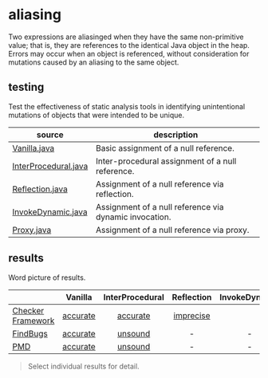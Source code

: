 # aliasing
Two expressions are aliasinged when they have the same non-primitive value; that is, they are references to the identical Java object in the heap. Errors may occur when an object is referenced, without consideration for mutations caused by an aliasing to the same object.

## testing
Test the effectiveness of static analysis tools in identifying unintentional mutations of objects that were intended to be unique.

| source | description |
| --- | --- |
| [Vanilla.java](https://github.com/michaelemery/staticanalysis/blob/master/checker/aliasing/Vanilla.java) | Basic assignment of a null reference. |
| [InterProcedural.java](https://github.com/michaelemery/staticanalysis/blob/master/checker/aliasing/InterProcedural.java) | Inter-procedural assignment of a null reference. |
| [Reflection.java](https://github.com/michaelemery/staticanalysis/blob/master/checker/aliasing/Reflection.java) | Assignment of a null reference via reflection. |
| [InvokeDynamic.java]() | Assignment of a null reference via dynamic invocation. |
| [Proxy.java]() | Assignment of a null reference via proxy. |

## results

Word picture of results.

|  | Vanilla | InterProcedural | Reflection | InvokeDynamic | Proxy |
| --- | :---: | :---: | :---: | :---: | :---: |
| [Checker Framework](https://github.com/michaelemery/staticanalysis/blob/master/checker/aliasing/checkerframework.md#checker-framework) | [accurate](https://github.com/michaelemery/staticanalysis/blob/master/checker/aliasing/checkerframework.md#vanilla) | [accurate](https://github.com/michaelemery/staticanalysis/blob/master/checker/aliasing/checkerframework.md#inter-procedural) | [imprecise](https://github.com/michaelemery/staticanalysis/blob/master/checker/aliasing/checkerframework.md#reflection) |  |  |
| [FindBugs](https://github.com/michaelemery/staticanalysis/blob/master/checker/aliasing/findbugs.md#findbugs) | [accurate](https://github.com/michaelemery/staticanalysis/blob/master/checker/aliasing/findbugs.md#vanilla) | [unsound](https://github.com/michaelemery/staticanalysis/blob/master/checker/aliasing/findbugs.md#inter-procedural) | - | - | - |
| [PMD](https://github.com/michaelemery/staticanalysis/blob/master/checker/aliasing/pmd.md#pmd) |  [accurate](https://github.com/michaelemery/staticanalysis/blob/master/checker/aliasing/pmd.md#vanilla) | [unsound](https://github.com/michaelemery/staticanalysis/blob/master/checker/aliasing/pmd.md#inter-procedural) | - | - | - |

> Select individual results for detail.